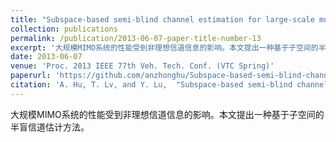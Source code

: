 ```yaml
---
title: "Subspace-based semi-blind channel estimation for large-scale multi-cell multiuser MIMO systems"
collection: publications
permalink: /publication/2013-06-07-paper-title-number-13
excerpt: '大规模MIMO系统的性能受到非理想信道信息的影响。本文提出一种基于子空间的半盲信道估计方法。'
date: 2013-06-07
venue: 'Proc. 2013 IEEE 77th Veh. Tech. Conf. (VTC Spring)'
paperurl: 'https://github.com/anzhonghu/Subspace-based-semi-blind-channel-estimation-for-large-scale-multi-cell-multiuser-MIMO-systems'
citation: 'A. Hu, T. Lv, and Y. Lu,  "Subspace-based semi-blind channel estimation for large-scale multi-cell multiuser MIMO systems," in <i>Proc. 2013 IEEE 77th Veh. Tech. Conf. (VTC Spring)</i>, Dresden, Germany, pp. 1-5, Jun. 2013.'
---
```

大规模MIMO系统的性能受到非理想信道信息的影响。本文提出一种基于子空间的半盲信道估计方法。

